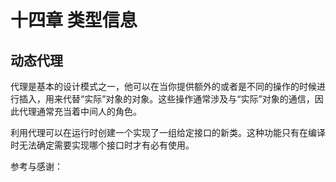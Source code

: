 # 十四章 类型信息



## 动态代理

代理是基本的设计模式之一，他可以在当你提供额外的或者是不同的操作的时候进行插入，用来代替“实际”对象的对象。这些操作通常涉及与“实际”对象的通信，因此代理通常充当着中间人的角色。

利用代理可以在运行时创建一个实现了一组给定接口的新类。这种功能只有在编译时无法确定需要实现哪个接口时才有必有使用。



















参考与感谢：